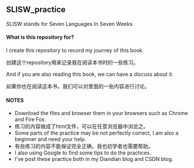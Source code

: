 ## SLISW_practice 
SLISW stands for Seven Languages In Seven Weeks

#### What is this repository for?
I create this repository to record my journey of this book.  

创建这个repository用来记录我在阅读本书时的一些练习。  

And if you are also reading this book, we can have a discuss about it.  

如果你也在阅读这本书，我们可以对里面的一些内容进行讨论。

#### NOTES
* Download the files and browser them in your browsers such as Chrome and Fire Fox.  
* 练习的内容做成了html文件，可以在任意浏览器中浏览之。
* Some parts of the practice may be not perfectly correct, I am also a beginner and need your help.  
* 有些练习的内容不能保证完全正确，我也初学者也需要帮助。
* I also using Google to find some tips to do the practices.
* I've post these practice both in my Diandian blog and CSDN blog.